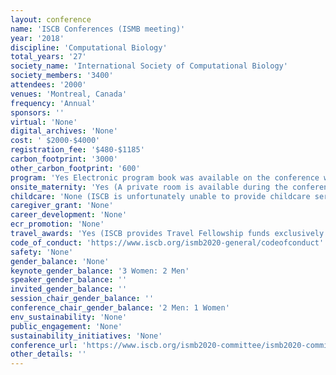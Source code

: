 ```yaml
---
layout: conference 
name: 'ISCB Conferences (ISMB meeting)'
year: '2018'
discipline: 'Computational Biology'
total_years: '27'
society_name: 'International Society of Computational Biology'
society_members: '3400'
attendees: '2000'
venues: 'Montreal, Canada'
frequency: 'Annual'
sponsors: ''
virtual: 'None'
digital_archives: 'None'
cost: ' $2000-$4000'
registration_fee: '$480-$1185'
carbon_footprint: '3000'
other_carbon_footprint: '600'
program: 'Yes Electronic program book was available on the conference website.'
onsite_maternity: 'Yes (A private room is available during the conference for nursing mothers and others with sensitive personal needs. Please note that this room is not staffed and contains tables, chairs, and a waste basket. A restroom is located nearby. )'
childcare: 'None (ISCB is unfortunately unable to provide childcare services. Attendees are encouraged to contact their hotel concierge to arrange individual or group childcare. Please check with your hotel well in advance of your arrival date.  Please note that it is the responsibility of the parent(s) and guardians requesting child care services to screen caregivers and to make a determination as to the appropriateness of the caregiver. ISCB does not screen childcare services and assumes no responsibility or liability with respect to these services.)'
caregiver_grant: 'None'
career_development: 'None'
ecr_promotion: 'None'
travel_awards: 'Yes (ISCB provides Travel Fellowship funds exclusively for ISCB student and post doctoral members to attend the annual Pacific Symposium on Biocomputing (PSB), Conference on Research in Computational Molecular Biology (RECOMB), Conference on Intelligent Systems for Molecular Biology (ISMB), the European Conference on Computational Biology (ECCB), and APBioNets International Conference on Computational Biology (InCoB). With the exception of PSB which is regularly held the first week of January in Hawaii, these other conferences typically move around geographically each year, and each are separated by several weeks or several months so as not to overlap. If you are a student or post doc presenting a paper or poster at any of these conferences and you need travel support funds to attend the conference please complete the application process as outlined on each of the conference websites (see conference calendar for links to the respective upcoming conference websites). ISCB fellowships to the annual ISMB conference are primarily supported through grant funds from U.S. government agencies, including the National Science Foundation (NSF), the Department of Energy (DOE), and in some cases the National Institutes of Health/National Institute of General Medical Sciences (NIH/NIGMS). When ISMB is held in conjunction with ECCB additional fellowship funding may be supported through European agencies. As a member society of the Federation of American Societies for Experimental Biology (FASEB), all of ISCBs Society-run annual conferences, ISMB, Rocky, CSHALS, GLBIO, ISCB-Africa, ISCB-Asia, and ISCB-Latin America are also eligible for the Minority Access to Research Careers (MARC) travel fellowship program supported by a long- term grant from the NIH. The MARC funds are exclusively designated for minority scientists who are U.S. citizens or permanent residents (green card holders). Full information on the MARC funding program can be found on the FASEB website at www.faseb.org. Due to limited funds we regret that it is generally not possible to fund all travel fellowship applicants to the above conferences.) '
code_of_conduct: 'https://www.iscb.org/ismb2020-general/codeofconduct'
safety: 'None'
gender_balance: 'None'
keynote_gender_balance: '3 Women: 2 Men'
speaker_gender_balance: ''
invited_gender_balance: ''
session_chair_gender_balance: ''
conference_chair_gender_balance: '2 Men: 1 Women'
env_sustainability: 'None'
public_engagement: 'None'
sustainability_initiatives: 'None'
conference_url: 'https://www.iscb.org/ismb2020-committee/ismb2020-committees#steering'
other_details: ''
---
```

